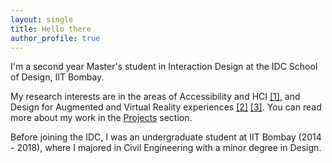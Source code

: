 ```yaml
---
layout: single
title: Hello there
author_profile: true
---
```


I'm a second year Master's student in Interaction Design at the IDC School of Design, IIT Bombay.

My research interests are in the areas of Accessibility and HCI [[1]](/projects/nonvisualinterfaces), and Design for Augmented and Virtual Reality experiences [[2]](/projects/creativityvr) [[3]](/projects/musicvr). You can read more about my work in the [Projects](/projects/) section.

Before joining the IDC, I was an undergraduate student at IIT Bombay (2014 - 2018), where I majored in Civil Engineering with a minor degree in Design.

